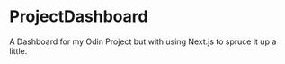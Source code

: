 # ProjectDashboard
A Dashboard for my Odin Project but with using Next.js to spruce it up a little.
